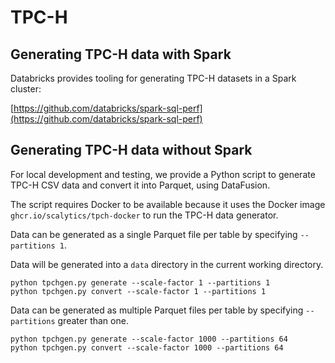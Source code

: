<!---
  Licensed to the Apache Software Foundation (ASF) under one
  or more contributor license agreements.  See the NOTICE file
  distributed with this work for additional information
  regarding copyright ownership.  The ASF licenses this file
  to you under the Apache License, Version 2.0 (the
  "License"); you may not use this file except in compliance
  with the License.  You may obtain a copy of the License at

    http://www.apache.org/licenses/LICENSE-2.0

  Unless required by applicable law or agreed to in writing,
  software distributed under the License is distributed on an
  "AS IS" BASIS, WITHOUT WARRANTIES OR CONDITIONS OF ANY
  KIND, either express or implied.  See the License for the
  specific language governing permissions and limitations
  under the License.
-->

# TPC-H

## Generating TPC-H data with Spark

Databricks provides tooling for generating TPC-H datasets in a Spark cluster:

[https://github.com/databricks/spark-sql-perf](https://github.com/databricks/spark-sql-perf)

## Generating TPC-H data without Spark

For local development and testing, we provide a Python script to generate TPC-H CSV data and convert it into Parquet, 
using DataFusion.

The script requires Docker to be available because it uses the Docker image `ghcr.io/scalytics/tpch-docker` to run
the TPC-H data generator.

Data can be generated as a single Parquet file per table by specifying `--partitions 1`. 

Data will be generated into a `data` directory in the current working directory.

```shell
python tpchgen.py generate --scale-factor 1 --partitions 1
python tpchgen.py convert --scale-factor 1 --partitions 1
```

Data can be generated as multiple Parquet files per table by specifying `--partitions` greater than one. 

```shell
python tpchgen.py generate --scale-factor 1000 --partitions 64
python tpchgen.py convert --scale-factor 1000 --partitions 64
```